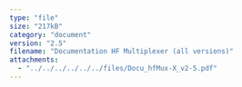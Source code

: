 ```yaml
---
type: "file"
size: "217kB"
category: "document"
version: "2.5"
filename: "Documentation HF Multiplexer (all versions)"
attachments:
  - "../../../../../../files/Docu_hfMux-X_v2-5.pdf"
---
```

